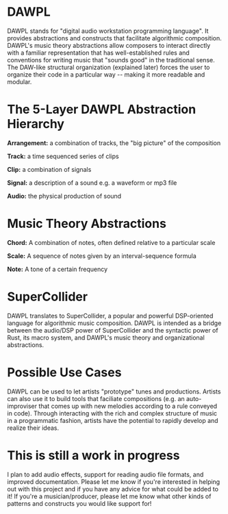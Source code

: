 # DAWPL
DAWPL stands for "digital audio workstation programming language". It provides 
abstractions and constructs that facilitate algorithmic composition. DAWPL's
music theory abstractions allow composers to interact directly with a familiar
representation that has well-established rules and conventions for writing 
music that "sounds good" in the traditional sense. The DAW-like structural
organization (explained later) forces the user to organize their code in a
particular way -- making it more readable and modular.

# The 5-Layer DAWPL Abstraction Hierarchy
**Arrangement:** a combination of tracks, the "big picture" of the composition

**Track:** a time sequenced series of clips

**Clip:** a combination of signals

**Signal:** a description of a sound e.g. a waveform or mp3 file

**Audio:** the physical production of sound

# Music Theory Abstractions
**Chord:** A combination of notes, often defined relative to a particular scale

**Scale:** A sequence of notes given by an interval-sequence formula

**Note:** A tone of a certain frequency

# SuperCollider
DAWPL translates to SuperCollider, a popular and powerful DSP-oriented language
for algorithmic music composition. DAWPL is intended as a bridge between the
audio/DSP power of SuperCollider and the syntactic power of Rust, its macro
system, and DAWPL's music theory and organizational abstractions.

# Possible Use Cases
DAWPL can be used to let artists "prototype" tunes and productions. Artists can
also use it to build tools that faciliate compositions (e.g. an auto-improviser
that comes up with new melodies according to a rule conveyed in code). Through
interacting with the rich and complex structure of music in a programmatic
fashion, artists have the potential to rapidly develop and realize their ideas.

# This is still a work in progress
I plan to add audio effects, support for reading audio file formats, and
improved documentation. Please let me know if you're interested in helping out
with this project and if you have any advice for what could be added to it! If
you're a musician/producer, please let me know what other kinds of patterns and
constructs you would like support for!


